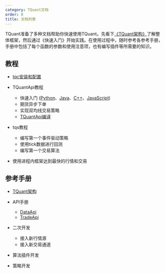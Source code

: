 ```yaml
---
category: TQuant文档
order: 0
title: 文档列表
---
```


TQuant准备了多种文档帮助你快速使用TQuant。先看下[《TQuant架构》](docs/arch/introduce)了解整体框架，然后通过《快速入门》开始实践。在使用过程中，随时参考各参考手册，手册中包括了每个函数的参数和使用注意项，也有编写插件等所需要的知识。

## 教程

- [tqc安装和配置](docs/manual/tqc)

- TQuantApi教程
  - 快速入门 ([Python](docs/manual/quickstart_py)、[Java]()、[C++]()、[JavaScript]())
  - 期货异步下单
  - 实现双均线交易策略
  - [TQuantApi编译]()

- tqs教程
  - 编写第一个事件驱动策略
  - 使用tick数据进行回测
  - 编写第一个交易算法

- 使用进程内框架达到最快的行情和交易

## 参考手册

- [TQuant架构](docs/arch/introduce)
- API手册
  - [DataApi](docs/manual/dapi_intro)
  - [TradeApi](docs/manual/tapi_intro)

- 二次开发
  - 接入新行情源
  - 接入新交易通道

- 算法插件开发
- 策略开发

